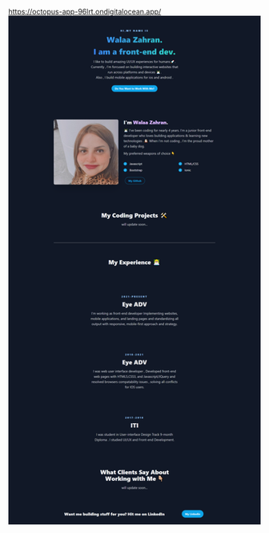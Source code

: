 https://octopus-app-96lrt.ondigitalocean.app/
![the screenshot](screencapture-octopus-app-96lrt-ondigitalocean-app-2022-07-18-18_53_04.png)
